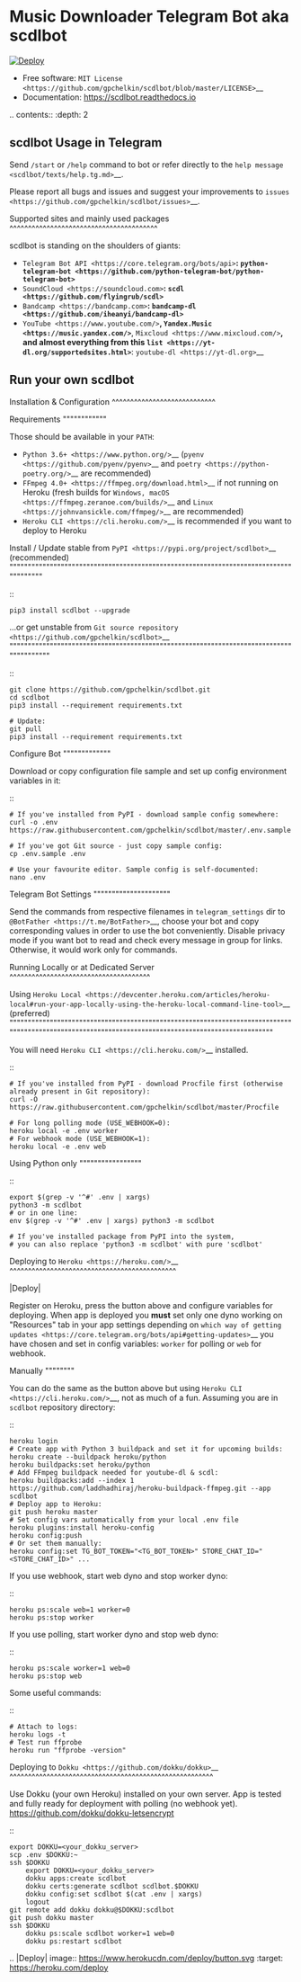Music Downloader Telegram Bot aka scdlbot
=========================================


[![Deploy](https://www.herokucdn.com/deploy/button.svg)](https://heroku.com/deploy?template=https://github.com/No-OnE-Kn0wS-Me/scdlbot)


* Free software: `MIT License <https://github.com/gpchelkin/scdlbot/blob/master/LICENSE>`__
* Documentation: https://scdlbot.readthedocs.io


.. contents:: :depth: 2


scdlbot Usage in Telegram
-------------------------

Send ``/start`` or ``/help`` command to bot
or refer directly to the `help message <scdlbot/texts/help.tg.md>`__.

Please report all bugs and issues and suggest your improvements
to `issues <https://github.com/gpchelkin/scdlbot/issues>`__.

Supported sites and mainly used packages
^^^^^^^^^^^^^^^^^^^^^^^^^^^^^^^^^^^^^^^^

scdlbot is standing on the shoulders of giants:

-  `Telegram Bot API <https://core.telegram.org/bots/api>`__:
   `python-telegram-bot <https://github.com/python-telegram-bot/python-telegram-bot>`__
-  `SoundCloud <https://soundcloud.com>`__:
   `scdl <https://github.com/flyingrub/scdl>`__
-  `Bandcamp <https://bandcamp.com>`__:
   `bandcamp-dl <https://github.com/iheanyi/bandcamp-dl>`__
-  `YouTube <https://www.youtube.com/>`__, `Yandex.Music <https://music.yandex.com/>`__,
   `Mixcloud <https://www.mixcloud.com/>`__, and almost everything from this `list <https://yt-dl.org/supportedsites.html>`__:
   `youtube-dl <https://yt-dl.org>`__

Run your own scdlbot
--------------------

Installation & Configuration
^^^^^^^^^^^^^^^^^^^^^^^^^^^^

Requirements
""""""""""""

Those should be available in your ``PATH``:

-  `Python 3.6+ <https://www.python.org/>`__
   (`pyenv <https://github.com/pyenv/pyenv>`__ and `poetry <https://python-poetry.org/>`__ are recommended)
-  `FFmpeg 4.0+ <https://ffmpeg.org/download.html>`__ if not running on Heroku
   (fresh builds for `Windows, macOS <https://ffmpeg.zeranoe.com/builds/>`__
   and `Linux <https://johnvansickle.com/ffmpeg/>`__ are recommended)
-  `Heroku CLI <https://cli.heroku.com/>`__ is recommended if you want to deploy to Heroku

Install / Update stable from `PyPI <https://pypi.org/project/scdlbot>`__ (recommended)
""""""""""""""""""""""""""""""""""""""""""""""""""""""""""""""""""""""""""""""""""""""

::

    pip3 install scdlbot --upgrade

...or get unstable from `Git source repository <https://github.com/gpchelkin/scdlbot>`__
""""""""""""""""""""""""""""""""""""""""""""""""""""""""""""""""""""""""""""""""""""""""

::

    git clone https://github.com/gpchelkin/scdlbot.git
    cd scdlbot
    pip3 install --requirement requirements.txt

    # Update:
    git pull
    pip3 install --requirement requirements.txt


Configure Bot
"""""""""""""

Download or copy configuration file sample and set up
config environment variables in it:

::

    # If you've installed from PyPI - download sample config somewhere:
    curl -o .env https://raw.githubusercontent.com/gpchelkin/scdlbot/master/.env.sample

    # If you've got Git source - just copy sample config:
    cp .env.sample .env

    # Use your favourite editor. Sample config is self-documented:
    nano .env

Telegram Bot Settings
"""""""""""""""""""""

Send the commands from respective filenames in ``telegram_settings`` dir to `@BotFather <https://t.me/BotFather>`__, choose your bot and copy corresponding values in order to use the bot conveniently.
Disable privacy mode if you want bot to read and check every message in group for links.
Otherwise, it would work only for commands.

Running Locally or at Dedicated Server
^^^^^^^^^^^^^^^^^^^^^^^^^^^^^^^^^^^^^^

Using `Heroku Local <https://devcenter.heroku.com/articles/heroku-local#run-your-app-locally-using-the-heroku-local-command-line-tool>`__ (preferred)
"""""""""""""""""""""""""""""""""""""""""""""""""""""""""""""""""""""""""""""""""""""""""""""""""""""""""""""""""""""""""""""""""""""""""""""""""""""

You will need `Heroku CLI <https://cli.heroku.com/>`__ installed.

::

    # If you've installed from PyPI - download Procfile first (otherwise already present in Git repository):
    curl -O https://raw.githubusercontent.com/gpchelkin/scdlbot/master/Procfile

    # For long polling mode (USE_WEBHOOK=0):
    heroku local -e .env worker
    # For webhook mode (USE_WEBHOOK=1):
    heroku local -e .env web

Using Python only
"""""""""""""""""

::

    export $(grep -v '^#' .env | xargs)
    python3 -m scdlbot
    # or in one line:
    env $(grep -v '^#' .env | xargs) python3 -m scdlbot

    # If you've installed package from PyPI into the system,
    # you can also replace 'python3 -m scdlbot' with pure 'scdlbot'

Deploying to `Heroku <https://heroku.com/>`__
^^^^^^^^^^^^^^^^^^^^^^^^^^^^^^^^^^^^^^^^^^^^^

|Deploy|

Register on Heroku, press the button above and
configure variables for deploying.
When app is deployed you **must** set only one dyno working on
"Resources" tab in your app settings depending on `which way of getting
updates <https://core.telegram.org/bots/api#getting-updates>`__ you have
chosen and set in config variables: ``worker`` for polling or ``web``
for webhook.

Manually
""""""""

You can do the same as the button above but using `Heroku
CLI <https://cli.heroku.com/>`__, not as much of a fun. Assuming you are in
``scdlbot`` repository directory:

::

    heroku login
    # Create app with Python 3 buildpack and set it for upcoming builds:
    heroku create --buildpack heroku/python
    heroku buildpacks:set heroku/python
    # Add FFmpeg buildpack needed for youtube-dl & scdl:
    heroku buildpacks:add --index 1 https://github.com/laddhadhiraj/heroku-buildpack-ffmpeg.git --app scdlbot
    # Deploy app to Heroku:
    git push heroku master
    # Set config vars automatically from your local .env file
    heroku plugins:install heroku-config
    heroku config:push
    # Or set them manually:
    heroku config:set TG_BOT_TOKEN="<TG_BOT_TOKEN>" STORE_CHAT_ID="<STORE_CHAT_ID>" ...

If you use webhook, start web dyno and stop worker dyno:

::

    heroku ps:scale web=1 worker=0
    heroku ps:stop worker

If you use polling, start worker dyno and stop web dyno:

::

    heroku ps:scale worker=1 web=0
    heroku ps:stop web

Some useful commands:

::

    # Attach to logs:
    heroku logs -t
    # Test run ffprobe
    heroku run "ffprobe -version"

Deploying to `Dokku <https://github.com/dokku/dokku>`__
^^^^^^^^^^^^^^^^^^^^^^^^^^^^^^^^^^^^^^^^^^^^^^^^^^^^^^^

Use Dokku (your own Heroku) installed on your own server.
App is tested and fully ready for deployment with polling
(no webhook yet).
https://github.com/dokku/dokku-letsencrypt

::

    export DOKKU=<your_dokku_server>
    scp .env $DOKKU:~
    ssh $DOKKU
        export DOKKU=<your_dokku_server>
        dokku apps:create scdlbot
        dokku certs:generate scdlbot scdlbot.$DOKKU
        dokku config:set scdlbot $(cat .env | xargs)
        logout
    git remote add dokku dokku@$DOKKU:scdlbot
    git push dokku master
    ssh $DOKKU
        dokku ps:scale scdlbot worker=1 web=0
        dokku ps:restart scdlbot

.. |Deploy| image:: https://www.herokucdn.com/deploy/button.svg
    :target: https://heroku.com/deploy
